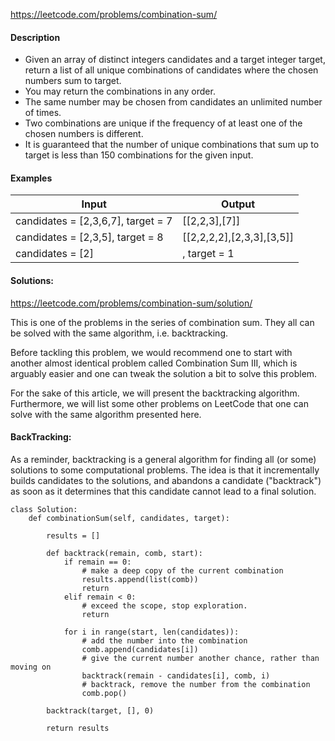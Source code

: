 https://leetcode.com/problems/combination-sum/



#### Description
- Given an array of distinct integers candidates and a target integer target, return a list of all unique combinations of candidates where the chosen numbers sum to target. 
- You may return the combinations in any order.
- The same number may be chosen from candidates an unlimited number of times. 
- Two combinations are unique if the frequency of at least one of the chosen numbers is different.
- It is guaranteed that the number of unique combinations that sum up to target is less than 150 combinations for the given input.



#### Examples
| Input | Output | 
| --- | --- |
|candidates = [2,3,6,7], target = 7| [[2,2,3],[7]]|
| candidates = [2,3,5], target = 8 | [[2,2,2,2],[2,3,3],[3,5]] |
|candidates = [2]|, target = 1 | []|



#### Solutions:
https://leetcode.com/problems/combination-sum/solution/

This is one of the problems in the series of combination sum. 
They all can be solved with the same algorithm, i.e. backtracking.

Before tackling this problem, 
we would recommend one to start with another almost identical problem called Combination Sum III, 
which is arguably easier and one can tweak the solution a bit to solve this problem.

For the sake of this article, 
we will present the backtracking algorithm. 
Furthermore, we will list some other problems on LeetCode that one can solve with the same algorithm presented here.


#### BackTracking:

As a reminder, backtracking is a general algorithm for finding all (or some) solutions to some computational problems. 
The idea is that it incrementally builds candidates to the solutions, 
and abandons a candidate ("backtrack") as soon as it determines that this candidate cannot lead to a final solution.


```
class Solution:
    def combinationSum(self, candidates, target):

        results = []

        def backtrack(remain, comb, start):
            if remain == 0:
                # make a deep copy of the current combination
                results.append(list(comb))
                return
            elif remain < 0:
                # exceed the scope, stop exploration.
                return

            for i in range(start, len(candidates)):
                # add the number into the combination
                comb.append(candidates[i])
                # give the current number another chance, rather than moving on
                backtrack(remain - candidates[i], comb, i)
                # backtrack, remove the number from the combination
                comb.pop()

        backtrack(target, [], 0)

        return results
```
